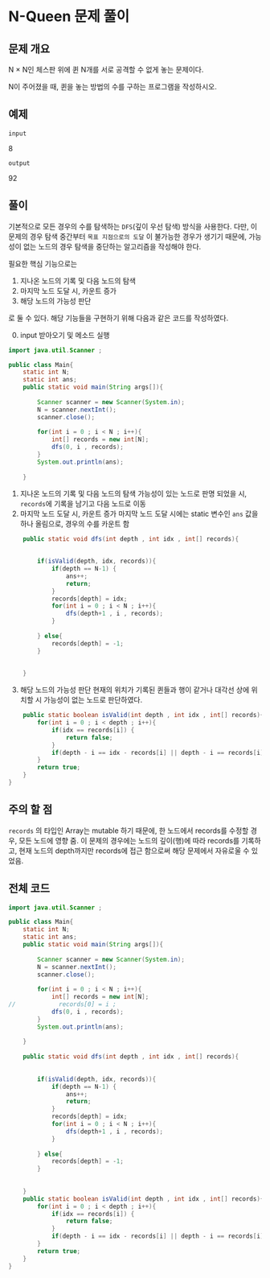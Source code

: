# N-Queen 문제 풀이



## 문제 개요

N × N인 체스판 위에 퀸 N개를 서로 공격할 수 없게 놓는 문제이다.

N이 주어졌을 때, 퀸을 놓는 방법의 수를 구하는 프로그램을 작성하시오.



## 예제

`input`

8

`output`

92



## 풀이

 기본적으로 모든 경우의 수를 탐색하는 `DFS`(깊이 우선 탐색) 방식을 사용한다. 다만, 이 문제의 경우 탐색 중간부터 `목표 지점으로의 도달` 이 불가능한 경우가 생기기 때문에, 가능성이 없는 노드의 경우 탐색을 중단하는 알고리즘을 작성해야 한다. 

 필요한 핵심 기능으로는 

1. 지나온 노드의 기록 및 다음 노드의 탐색
2. 마지막 노드 도달 시, 카운트 증가
3. 해당 노드의 가능성 판단

로 둘 수 있다.  해당 기능들을 구현하기 위해 다음과 같은 코드를 작성하였다.



0. input 받아오기 및 메소드 실행
````java
import java.util.Scanner ;

public class Main{
    static int N;
    static int ans;
    public static void main(String args[]){
        
        Scanner scanner = new Scanner(System.in);
        N = scanner.nextInt();
        scanner.close();
        
        for(int i = 0 ; i < N ; i++){
            int[] records = new int[N];
            dfs(0, i , records);
        }
        System.out.println(ans);
        
    }
````
1. 지나온 노드의 기록 및 다음 노드의 탐색
	가능성이 있는 노드로 판명 되었을 시, `records`에 기록을 남기고 다음 노드로 이동
2. 마지막 노드 도달 시, 카운트 증가
	마지막 노드 도달 시에는 static 변수인 `ans` 값을 하나 올림으로, 경우의 수를 카운트 함
````java    
    public static void dfs(int depth , int idx , int[] records){
        
    	
        if(isValid(depth, idx, records)){
            if(depth == N-1) {
                ans++;
                return;
            }
            records[depth] = idx;
            for(int i = 0 ; i < N ; i++){
                dfs(depth+1 , i , records);
            }
            
        } else{
        	records[depth] = -1; 
        }
        
        
    }
````
3. 해당 노드의 가능성 판단
	현재의 위치가 기록된 퀸들과 행이 같거나 대각선 상에 위치할 시 가능성이 없는 노드로 판단하였다.
````java
    public static boolean isValid(int depth , int idx , int[] records){
        for(int i = 0 ; i < depth ; i++){
            if(idx == records[i]) {
            	return false;
            }
            if(depth - i == idx - records[i] || depth - i == records[i] - idx) return false;
        }
        return true;
    }
}
````

## 주의 할 점

`records` 의 타입인 Array는 mutable 하기 때문에, 한 노드에서 records를 수정할 경우, 모든 노드에 영향 줌. 이 문제의 경우에는 노드의 깊이(행)에 따라 records를 기록하고, 현재 노드의 depth까지만 records에 접근 함으로써 해당 문제에서 자유로울 수 있었음.



## 전체 코드

```java
import java.util.Scanner ;

public class Main{
    static int N;
    static int ans;
    public static void main(String args[]){
        
        Scanner scanner = new Scanner(System.in);
        N = scanner.nextInt();
        scanner.close();
        
        for(int i = 0 ; i < N ; i++){
            int[] records = new int[N];
//            records[0] = i ;
            dfs(0, i , records);
        }
        System.out.println(ans);
        
    }
    
    public static void dfs(int depth , int idx , int[] records){
        
    	
        if(isValid(depth, idx, records)){
            if(depth == N-1) {
                ans++;
                return;
            }
            records[depth] = idx;
            for(int i = 0 ; i < N ; i++){
                dfs(depth+1 , i , records);
            }
            
        } else{
        	records[depth] = -1; 
        }
        
        
    }
    public static boolean isValid(int depth , int idx , int[] records){
        for(int i = 0 ; i < depth ; i++){
            if(idx == records[i]) {
            	return false;
            }
            if(depth - i == idx - records[i] || depth - i == records[i] - idx) return false;
        }
        return true;
    }
}
```

